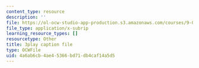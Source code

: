 ```yaml
---
content_type: resource
description: ''
file: https://ol-ocw-studio-app-production.s3.amazonaws.com/courses/9-00sc-introduction-to-psychology-fall-2011/4a6ab6cb4ae45366bd71db4caf14a5d5_bihrpOS0qtY.vtt
file_type: application/x-subrip
learning_resource_types: []
resourcetype: Other
title: 3play caption file
type: OCWFile
uid: 4a6ab6cb-4ae4-5366-bd71-db4caf14a5d5
---
```


